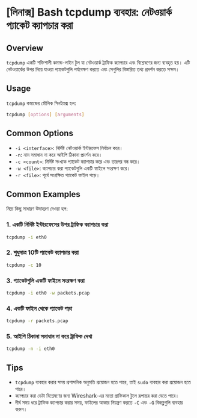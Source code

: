# [লিনাক্স] Bash tcpdump ব্যবহার: নেটওয়ার্ক প্যাকেট ক্যাপচার করা

## Overview
`tcpdump` একটি শক্তিশালী কমান্ড-লাইন টুল যা নেটওয়ার্ক ট্রাফিক ক্যাপচার এবং বিশ্লেষণের জন্য ব্যবহৃত হয়। এটি নেটওয়ার্কের উপর দিয়ে যাওয়া প্যাকেটগুলি পর্যবেক্ষণ করতে এবং সেগুলির বিস্তারিত তথ্য প্রদর্শন করতে সক্ষম।

## Usage
`tcpdump` কমান্ডের মৌলিক সিনট্যাক্স হল:

```bash
tcpdump [options] [arguments]
```

## Common Options
- `-i <interface>`: নির্দিষ্ট নেটওয়ার্ক ইন্টারফেস নির্বাচন করে।
- `-n`: নাম সমাধান না করে আইপি ঠিকানা প্রদর্শন করে।
- `-c <count>`: নির্দিষ্ট সংখ্যক প্যাকেট ক্যাপচার করে এবং তারপর বন্ধ করে।
- `-w <file>`: ক্যাপচার করা প্যাকেটগুলি একটি ফাইলে সংরক্ষণ করে।
- `-r <file>`: পূর্বে সংরক্ষিত প্যাকেট ফাইল পড়ে।

## Common Examples
নিচে কিছু সাধারণ উদাহরণ দেওয়া হল:

### 1. একটি নির্দিষ্ট ইন্টারফেসের উপর ট্রাফিক ক্যাপচার করা
```bash
tcpdump -i eth0
```

### 2. শুধুমাত্র 10টি প্যাকেট ক্যাপচার করা
```bash
tcpdump -c 10
```

### 3. প্যাকেটগুলি একটি ফাইলে সংরক্ষণ করা
```bash
tcpdump -i eth0 -w packets.pcap
```

### 4. একটি ফাইল থেকে প্যাকেট পড়া
```bash
tcpdump -r packets.pcap
```

### 5. আইপি ঠিকানা সমাধান না করে ট্রাফিক দেখা
```bash
tcpdump -n -i eth0
```

## Tips
- `tcpdump` ব্যবহার করার সময় প্রশাসনিক অনুমতি প্রয়োজন হতে পারে, তাই `sudo` ব্যবহার করা প্রয়োজন হতে পারে।
- ক্যাপচার করা ডেটা বিশ্লেষণের জন্য Wireshark-এর মতো গ্রাফিকাল টুলে রূপান্তর করা যেতে পারে।
- দীর্ঘ সময় ধরে ট্রাফিক ক্যাপচার করার সময়, ফাইলের আকার নিয়ন্ত্রণ করতে `-C` এবং `-G` বিকল্পগুলি ব্যবহার করুন।